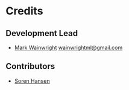 # Credits

## Development Lead

- [Mark Wainwright](https://github.com/wainwrightmark) <wainwrightml@gmail.com>

## Contributors

- [Soren Hansen](https://github.com/SorenHolstHansen)
